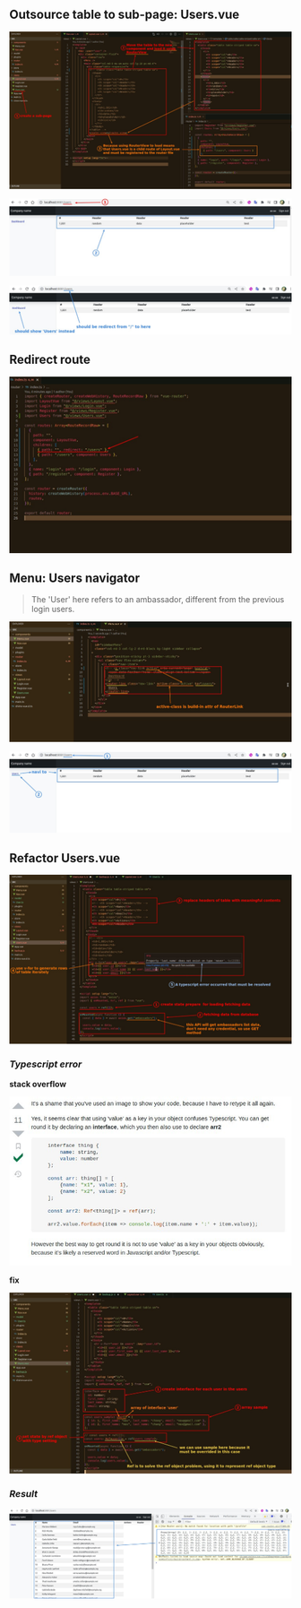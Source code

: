 ## **Outsource table to sub-page: Users.vue**

![Alt move table to new sub-page: Users.vue](pic/01.jpg)

![Alt result the same](pic/02.jpg)

![Alt next step](pic/03.jpg)

## **Redirect route**

![Alt redirect route](pic/04.jpg)

## **Menu: Users navigator**

> The 'User' here refers to an ambassador, different from the previous login users.

![Alt Users button](pic/05.jpg)

![Alt result](pic/06.jpg)

## **Refactor Users.vue**

![Alt modify Users.vue](pic/07.jpg)

### _Typescript error_

**stack overflow**

![Alt stackoverflow about vue ref empty array error](pic/08.jpg)

**fix**

![Alt fix the typescript error](pic/09.jpg)

### _Result_

![Alt result](pic/10.jpg)
